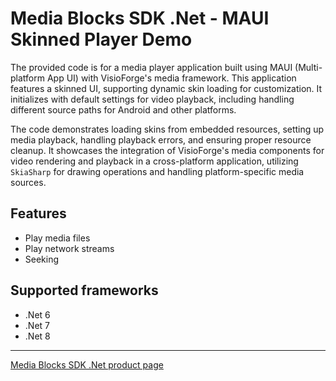 # Media Blocks SDK .Net - MAUI Skinned Player Demo

The provided code is for a media player application built using MAUI (Multi-platform App UI) with VisioForge's media framework. This application features a skinned UI, supporting dynamic skin loading for customization. It initializes with default settings for video playback, including handling different source paths for Android and other platforms.

The code demonstrates loading skins from embedded resources, setting up media playback, handling playback errors, and ensuring proper resource cleanup. It showcases the integration of VisioForge's media components for video rendering and playback in a cross-platform application, utilizing `SkiaSharp` for drawing operations and handling platform-specific media sources.

## Features

- Play media files
- Play network streams
- Seeking

## Supported frameworks

- .Net 6
- .Net 7
- .Net 8

---

[Media Blocks SDK .Net product page](https://www.visioforge.com/media-blocks-sdk)
